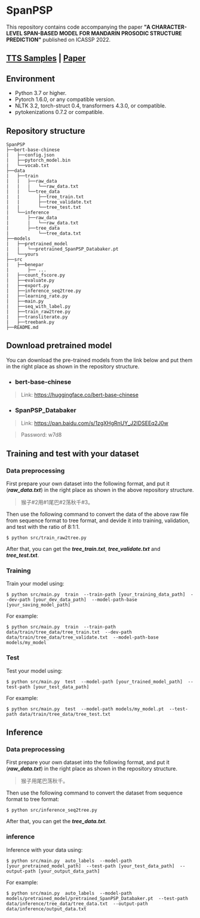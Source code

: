# SpanPSP
This repository contains code accompanying the paper **"A CHARACTER-LEVEL SPAN-BASED MODEL FOR MANDARIN PROSODIC STRUCTURE PREDICTION"** published on ICASSP 2022.

##  [TTS Samples](https://thuhcsi.github.io/SpanPSP/) | [Paper](https://arxiv.org/abs/2203.16922)

## Environment
* Python 3.7 or higher.
* Pytorch 1.6.0, or any compatible version.
* NLTK 3.2, torch-struct 0.4, transformers 4.3.0, or compatible.
* pytokenizations 0.7.2 or compatible.

## Repository structure
```
SpanPSP
├──bert-base-chinese
|   ├──config.json
|   ├──pytorch_model.bin
|   └──vocab.txt
├──data
|   ├──train
|   |   ├──raw_data
|   |   |   └──raw_data.txt
|   |   └──tree_data
|   |       ├──tree_train.txt
|   |       ├──tree_validate.txt
|   |       └──tree_test.txt
|   └──inference
|       ├──raw_data
|       |   └──raw_data.txt
|       ├──tree_data
|           └──tree_data.txt
├──models
|   ├──pretrained_model
|   |   └──pretrained_SpanPSP_Databaker.pt
|   └──yours
├──src
|   ├──benepar
|       ├── ...
|   ├──count_fscore.py
|   ├──evaluate.py
|   ├──export.py
|   ├──inference_seq2tree.py
|   ├──learning_rate.py
|   ├──main.py
|   ├──seq_with_label.py
|   ├──train_raw2tree.py
|   ├──transliterate.py
|   ├──treebank.py
├──README.md
```

## Download pretrained model
You can download the pre-trained models from the link below and put them in the right place as shown in the repository structure.
* ### bert-base-chinese
> Link: https://huggingface.co/bert-base-chinese
* ### SpanPSP_Databaker
> Link: https://pan.baidu.com/s/1zgXHgRnUY_J2IDSEEq2J0w

> Password: w7d8


## Training and test with your dataset
### Data preprocessing
First prepare your own dataset into the following format, and put it (__*raw_data.txt*__) in the right place as shown in the above repository structure.
> 猴子#2用#1尾巴#2荡秋千#3。

Then use the following command to convert the data of the above raw file from sequence format to tree format, and devide it into training, validation, and test with the ratio of 8:1:1.
```
$ python src/train_raw2tree.py
```
After that, you can get the __*tree_train.txt*__, __*tree_validate.txt*__ and __*tree_test.txt*__. 
### Training
Train your model using:
```
$ python src/main.py  train  --train-path [your_training_data_path]  --dev-path [your_dev_data_path]  --model-path-base [your_saving_model_path] 
```
For example:
```
$ python src/main.py  train  --train-path data/train/tree_data/tree_train.txt  --dev-path data/train/tree_data/tree_validate.txt  --model-path-base models/my_model 
```
### Test
Test your model using:
```
$ python src/main.py  test  --model-path [your_trained_model_path]  --test-path [your_test_data_path]
```
For example:
```
$ python src/main.py  test  --model-path models/my_model.pt  --test-path data/train/tree_data/tree_test.txt
```
## Inference
### Data preprocessing
First prepare your own dataset into the following format, and put it (__*raw_data.txt*__) in the right place as shown in the repository structure.
> 猴子用尾巴荡秋千。

Then use the following command to convert the dataset from sequence format to tree format:
```
$ python src/inference_seq2tree.py
```
After that, you can get the __*tree_data.txt*__. 
### inference
Inference with your data using:
```
$ python src/main.py  auto_labels  --model-path [your_pretrained_model_path]  --test-path [your_test_data_path]  --output-path [your_output_data_path]
```
For example:
```
$ python src/main.py  auto_labels  --model-path models/pretrained_model/pretrained_SpanPSP_Databaker.pt  --test-path data/inference/tree_data/tree_data.txt  --output-path data/inference/output_data.txt
```
